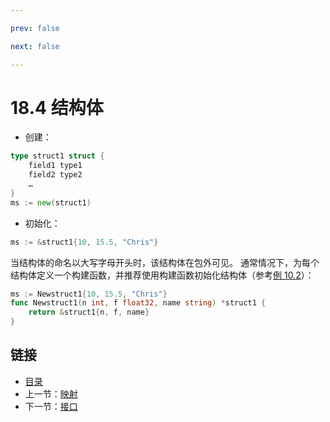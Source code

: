 ```yaml
---

prev: false  

next: false  

---
```


# 18.4 结构体

- 创建：

```go
type struct1 struct {
    field1 type1
    field2 type2
    …
}
ms := new(struct1)
```

- 初始化：

```go
ms := &struct1{10, 15.5, "Chris"}
```

当结构体的命名以大写字母开头时，该结构体在包外可见。
通常情况下，为每个结构体定义一个构建函数，并推荐使用构建函数初始化结构体（参考[例 10.2](examples/chapter_10/person.go)）：


```go    
ms := Newstruct1{10, 15.5, "Chris"}
func Newstruct1(n int, f float32, name string) *struct1 {
    return &struct1{n, f, name} 
}
```

## 链接

- [目录](directory.md)
- 上一节：[映射](18.3.md)
- 下一节：[接口](18.5.md)